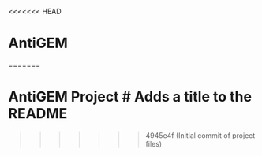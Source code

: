 <<<<<<< HEAD
# AntiGEM
=======
# AntiGEM Project # Adds a title to the README
>>>>>>> 4945e4f (Initial commit of project files)
